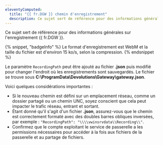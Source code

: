 ```yaml
---
eleventyComputed:
  title: "{{ fr.DGW }} chemin d'enregistrement"
  description: Ce sujet sert de référence pour des informations générales sur l'enregistrement {{ fr.DGW }}.
---
```

Ce sujet sert de référence pour des informations générales sur l'enregistrement {{ fr.DGW }}.

{% snippet, "badgeInfo" %}
Le format d'enregistrement est WebM et la taille du fichier est d'environ 15 ko/s, selon la compression.
{% endsnippet %}

Le paramètre `RecordingPath` peut être ajouté au fichier **.json** puis modifié pour changer l'endroit où les enregistrements sont sauvegardés. Le fichier se trouve sous **C:\ProgramData\Devolutions\Gateway\gateway.json**.

Voici quelques considérations importantes :
* Si le nouveau chemin est défini sur un emplacement réseau, comme un dossier partagé ou un chemin UNC, soyez conscient que cela peut impacter le trafic réseau, entrant et sortant.
* Étant donné qu'il s'agit d'un fichier **.json**, assurez-vous que le chemin est correctement formaté avec des doubles barres obliques inversées, par exemple : `"RecordingPath": "\\\\vwinsrvdata\\Recording\\"`.
* Confirmez que le compte exploitant le service de passerelle a les permissions nécessaires pour accéder à la fois aux fichiers de la passerelle et au partage de fichiers.
